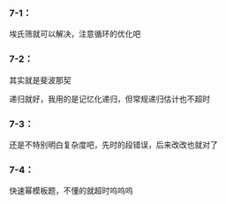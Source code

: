 ### 7-1：

埃氏筛就可以解决，注意循环的优化吧

### 

### 7-2：

其实就是斐波那契

递归就好，我用的是记忆化递归，但常规递归估计也不超时

### 

### 7-3：

还是不特别明白复杂度吧，先时的段错误，后来改改也就对了

### 

### 7-4：

快速幂模板题，不懂的就超时呜呜呜